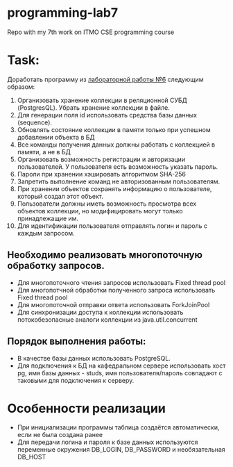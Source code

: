 # programming-lab7
Repo with my 7th work on ITMO CSE programming course

# Task:
Доработать программу из [лабораторной работы №6](https://github.com/Michaelsladkov/programming-lab6) следующим образом:

1. Организовать хранение коллекции в реляционной СУБД (PostgresQL). Убрать хранение коллекции в файле.
1. Для генерации поля id использовать средства базы данных (sequence).
1. Обновлять состояние коллекции в памяти только при успешном добавлении объекта в БД
1. Все команды получения данных должны работать с коллекцией в памяти, а не в БД
1. Организовать возможность регистрации и авторизации пользователей. У пользователя есть возможность указать пароль.
1. Пароли при хранении хэшировать алгоритмом SHA-256
1. Запретить выполнение команд не авторизованным пользователям.
1. При хранении объектов сохранять информацию о пользователе, который создал этот объект.
1. Пользователи должны иметь возможность просмотра всех объектов коллекции, но модифицировать могут только принадлежащие им.
1. Для идентификации пользователя отправлять логин и пароль с каждым запросом.

## Необходимо реализовать многопоточную обработку запросов.

- Для многопоточного чтения запросов использовать Fixed thread pool
- Для многопотчной обработки полученного запроса использовать Fixed thread pool
- Для многопоточной отправки ответа использовать ForkJoinPool
- Для синхронизации доступа к коллекции использовать потокобезопасные аналоги коллекции из java.util.concurrent

## Порядок выполнения работы:

- В качестве базы данных использовать PostgreSQL.
- Для подключения к БД на кафедральном сервере использовать хост pg, имя базы данных - studs, имя пользователя/пароль совпадают с таковыми для подключения к серверу.

# Особенности реализации
- При инициализации программы таблица создаётся автоматически, если не была создана ранее
- Для передачи логина и пароля к базе данных используются переменные окружения DB_LOGIN, DB_PASSWORD и необязательная DB_HOST